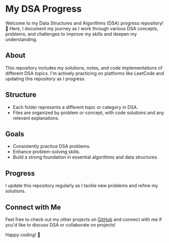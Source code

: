 # My DSA Progress

Welcome to my Data Structures and Algorithms (DSA) progress repository! 🌱 Here, I document my journey as I work through various DSA concepts, problems, and challenges to improve my skills and deepen my understanding.

## About
This repository includes my solutions, notes, and code implementations of different DSA topics. I'm actively practicing on platforms like LeetCode and updating this repository as I progress.

## Structure
- Each folder represents a different topic or category in DSA.
- Files are organized by problem or concept, with code solutions and any relevant explanations.

## Goals
- Consistently practice DSA problems.
- Enhance problem-solving skills.
- Build a strong foundation in essential algorithms and data structures.

## Progress
I update this repository regularly as I tackle new problems and refine my solutions.

## Connect with Me
Feel free to check out my other projects on [GitHub](https://github.com/Irfan140) and connect with me if you'd like to discuss DSA or collaborate on projects!

Happy coding! 🚀
